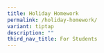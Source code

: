 ```yaml
---
title: Holiday Homework
permalink: /holiday-homework/
variant: tiptap
description: ""
third_nav_title: For Students
---
```

